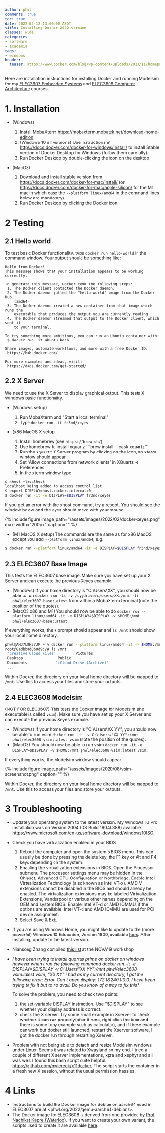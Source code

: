 ```yaml
---
author: phwl
comments: true
toc: true
date: 2022-02-12 13:00:00 AEDT
title: Installing Docker 2022 version
classes: wide
categories:
- software
- academia
tags:
- windows
header:
  teaser: https://www.docker.com/blog/wp-content/uploads/2013/11/homepage-docker-logo.png
---
```

Here are installation instructions for installing Docker and running Modelsim for my [ELEC3607 Embedded Systems](https://cusp.sydney.edu.au/students/view-unit-page/alpha/ELEC3607) 
and [ELEC3608 Computer Architecture](https://cusp.sydney.edu.au/students/view-unit-page/alpha/ELEC3607) courses.
<!-- more -->

# 1. Installation
 * (Windows)
   1. Install MobaXterm <https://mobaxterm.mobatek.net/download-home-edition>
   1. (Windows 10 all versions) Use instructions at <https://docs.docker.com/docker-for-windows/install/>
   to install Stable version of Docker Desktop for Windows (follow them carefully). 
   1. Run Docker Desktop by double-clicking the icon on the desktop

 * (MacOS)
   1. Download and install stable version from <https://docs.docker.com/docker-for-mac/install/> (or <https://docs.docker.com/docker-for-mac/apple-silicon/> for the M1 mac in which case the ```--platform linux/amd64``` in the command lines below are mandatory)
   1. Run Docker Desktop by clicking the Docker icon

# 2 Testing
## 2.1 Hello world
To test basic Docker functionality, type ```docker run hello-world``` in the command window. Your output should be something like:

```
Hello from Docker!
This message shows that your installation appears to be working correctly.

To generate this message, Docker took the following steps:
 1. The Docker client contacted the Docker daemon.
 2. The Docker daemon pulled the "hello-world" image from the Docker Hub.
    (amd64)
 3. The Docker daemon created a new container from that image which runs the
    executable that produces the output you are currently reading.
 4. The Docker daemon streamed that output to the Docker client, which sent it
    to your terminal.

To try something more ambitious, you can run an Ubuntu container with:
 $ docker run -it ubuntu bash

Share images, automate workflows, and more with a free Docker ID:
 https://hub.docker.com/

For more examples and ideas, visit:
 https://docs.docker.com/get-started/
```

## 2.2 X Server
We need to use the X Server to display graphical output. This
tests X Windows basic functionality.

 * (Windows setup) 
    1. Run MobaXterm and "Start a local terminal"
    1. Type ```docker run -it fr3nd/xeyes```

 * (x86 MacOS X setup)
    1. Install homebrew (see ```https://brew.sh/```) 
    1. Use homebrew to install xquartz ```brew install --cask xquartz'''
    1. Run the ```Xquartz``` X Server program by clicking on the icon, an xterm window should appear
    1. Set “Allow connections from network clients” in XQuartz -> Preferences
    1. In the xterm window type 
``` bash
$ xhost +localhost
localhost being added to access control list
$ export DISPLAY=host.docker.internal:0
$ docker run -it -e DISPLAY=$DISPLAY fr3nd/xeyes 
```

If you get an error with the xhost command, try a reboot.
You should see the window below and the eyes should move with your mouse.

{% include figure image_path="/assets/images/2022/02/docker-xeyes.png" max-width="200px" caption="" %}

 * (M1 MacOS X setup)
The commands are the same as for x86 MacOS except you add ```--platform linux/amd64```, e.g.
``` bash
$ docker run --platform linux/amd64 -it -e DISPLAY=$DISPLAY fr3nd/xeyes 
```

## 2.3 ELEC3607 Base Image
This tests the ELEC3607 base image.
Make sure you have set up your X Server and can execute the
previous Xeyes example.

 * (Windows) If your home directory is "C:\Users\XX", you should now be able to run ```docker run -it -v /cygdrive/c/Users/XX:/mnt -it phwl/elec3607-base:latest``` from within a MobaXterm terminal (note the position of the quotes).
 * (MacOS x86 and M1) You should now be able to do ```docker run --platform linux/amd64 -it -e DISPLAY=$DISPLAY -v $HOME:/mnt phwl/elec3607-base:latest```.

If everything works, the ```#``` prompt should appear and ```ls /mnt``` should show your local home directory.

``` bash
phwl@AHJ7LDH57JP ~ % docker run --platform linux/amd64 -it -v $HOME:/mnt phwl/elec3607-base
root@8adbb8d8b0d9:/# ls /mnt
 'Creative Cloud Files'	        Pictures
 Desktop		        Public
 Documents		       'iCloud Drive (Archive)'
 ...

```

Within Docker, the directory on your local home directory will be mapped 
to ```/mnt```. Use this to access your files and store your outputs.

## 2.4 ELEC3608 Modelsim
(NOT FOR ELEC3607)
This tests the Docker image for Modelsim (the executable is called
```vsim```). Make sure you have set up your X Server and can execute the
previous Xeyes example.

 * (Windows) If your home directory is "C:\Users\XX YY", you should now be able to run vsim ```docker run -it -v C:\Users\"XX YY":/mnt phwl/elec3608-vsim:latest vsim``` (note the position of the quotes).
 * (MacOS) You should now be able to run vsim ```docker run -it -e DISPLAY=$DISPLAY -v $HOME:/mnt phwl/elec3608-vsim:latest vsim```.

If everything works, the Modelsim window should appear.

{% include figure image_path="/assets/images/2020/08/vsim-screenshot.png" caption="" %}

Within Docker, the directory on your local home directory will be mapped 
to ```/mnt```. Use this to access your files and store your outputs.


# 3 Troubleshooting
 * Update your operating system to the latest version. My Windows 10 Pro installation was on Version 2004 (OS Build 19041.388) available <https://www.microsoft.com/en-us/software-download/windows10ISO>.
 * Check you have virtualization enabled in your BIOS
   1. Reboot the computer and open the system's BIOS menu. This can usually be done by pressing the delete key, the F1 key or Alt and F4 keys depending on the system.
   1. Enabling the virtualization extensions in BIOS.  Open the Processor submenu The processor settings menu may be hidden in the Chipset, Advanced CPU Configuration or Northbridge.  Enable Intel Virtualization Technology (also known as Intel VT-x). AMD-V extensions cannot be disabled in the BIOS and should already be enabled. The virtualization extensions may be labeled Virtualization Extensions, Vanderpool or various other names depending on the OEM and system BIOS.  Enable Intel VT-d or AMD IOMMU, if the options are available. Intel VT-d and AMD IOMMU are used for PCI device assignment.
   1. Select Save & Exit.
 * If you are using Windows Home, you might like to update to the (more powerful) Windows 10 Education, Version 1809, available [here](https://portal.azure.com/?Microsoft_Azure_Education_correlationId=0c971698-d014-4594-929c-2671f00288c3#blade/Microsoft_Azure_Education/EducationMenuBlade/software). After installing, update to the latest version.
 * Niansong Zhang compiled [this list](/assets/images/2020/08/NOVA2019-docker-problems.pdf)  at the NOVA'19 workshop
 * *I have been trying to install quartus prime on docker on windows however when i run the following command docker run -it -e DISPLAY=$DISPLAY -v C:\Users\"XX YY":/mnt phwl/elec3608-vsim:latest vsim, "XX XY"  i had as my current directory, I got the following error: Error: Can't open display: 172.18.240.1:0.0. I have been trying to fix it but to no avail. Do you know of a way to fix this?*

      To solve the problem, you need to check two points:
      1. the set-variable DISPLAY instruction. Use "$DISPLAY" to see whether your display address is correct.
      2. check the X server. Try some small example in Xserver to check whether it can run properly(after it runs, right click the icon and there is some tony example such as calculator), and if these example can work but docker still launched, restart the Xserver software, I got the docker run through restarting Xserver.
 * Problem with not being able to detach and resize Modelsim windows under Linux: Seems it was related to Xwayland on my end. I tried a couple of different X server implementations, xpra and xephyr and all was well. 
I found this bash script quite helpful. <https://github.com/mviereck/x11docker.>
The script starts the container in a fresh new X session, without the usual permission hassles. 

# 4 Links
 * Instructions to build the Docker image for debian on aarch64 used in ELEC3607 are at <phwl.org/2022/qemu-aarch64-debian/>.
 * The Docker image for ELEC3608 is derived from one provided by [Prof Nachiket Kapre (Waterloo)](https://nachiket.github.io/). If you want to create your own variant, the scripts used to create it are available [here](https://github.com/phwl/elec3608-github).
